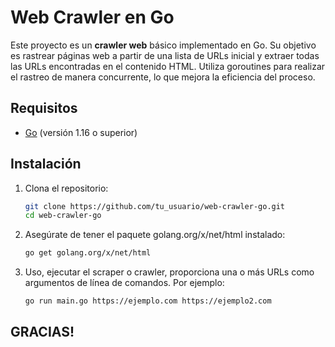 # Web Crawler en Go

Este proyecto es un **crawler web** básico implementado en Go. Su objetivo es rastrear páginas web a partir de una lista de URLs inicial y extraer todas las URLs encontradas en el contenido HTML. Utiliza goroutines para realizar el rastreo de manera concurrente, lo que mejora la eficiencia del proceso.

## Requisitos

- [Go](https://golang.org/dl/) (versión 1.16 o superior)

## Instalación

1. Clona el repositorio:

   ```bash
   git clone https://github.com/tu_usuario/web-crawler-go.git
   cd web-crawler-go
2. Asegúrate de tener el paquete golang.org/x/net/html instalado:
   ```bash
   go get golang.org/x/net/html
3. Uso, ejecutar el scraper o crawler, proporciona una o más URLs como argumentos de línea de comandos. Por ejemplo:
     ```bash
   go run main.go https://ejemplo.com https://ejemplo2.com

## GRACIAS!
